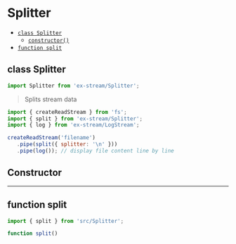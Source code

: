 # Splitter

- [`class Splitter`](#class-splitter)
  - [`constructor()`](#splitter-constructor-constructor)
- [`function split`](#function-split)

<a id="class-splitter"></a><h2>class Splitter</h2>
``` javascript
import Splitter from 'ex-stream/Splitter';
```
> Splits stream data



``` javascript
import { createReadStream } from 'fs';
import { split } from 'ex-stream/Splitter';
import { log } from 'ex-stream/LogStream';

createReadStream('filename')
   .pipe(split({ splitter: '\n' }))
   .pipe(log()); // display file content line by line
```



<h2>Constructor</h2>
<a id="splitter-constructor-constructor"></a>


---

<a id="function-split"></a><h2>function split</h2>
``` javascript
import { split } from 'src/Splitter';
```
``` javascript
function split()
```
